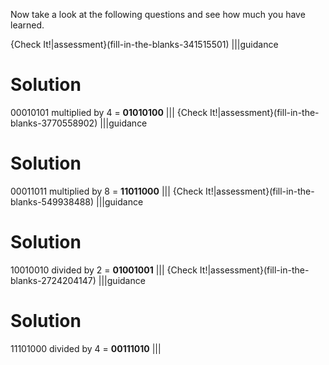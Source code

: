 Now take a look at the following questions and see how much you have learned.


{Check It!|assessment}(fill-in-the-blanks-341515501)
|||guidance
# Solution
00010101 multiplied by 4 = **01010100**
|||
{Check It!|assessment}(fill-in-the-blanks-3770558902)
|||guidance
# Solution
00011011 multiplied by 8 = **11011000**
|||
{Check It!|assessment}(fill-in-the-blanks-549938488)
|||guidance
# Solution
10010010 divided by 2 = **01001001**
|||
{Check It!|assessment}(fill-in-the-blanks-2724204147)
|||guidance
# Solution
11101000 divided by 4 = **00111010**
|||